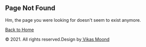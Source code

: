 <!--
	Author:   Vikas Moond
	Author URL: http://vikasmoond.com
-->
<html lang="zxx">
<!--/Head-->
<head>
    <title> Vikas Moond</title>
    <!-- Meta-Tags -->
    <meta charset="UTF-8">
    <meta name="viewport" content="width=device-width, initial-scale=1.0">
    <meta http-equiv="X-UA-Compatible" content="ie=edge">
    <!-- style CSS -->
    <link rel="stylesheet" href="css/errorstyle.css" type="text/css" media="all">
    <!--/google-fonts-->
    <link href="//fonts.googleapis.com/css2?family=Hind+Siliguri:wght@300;400;500;600;700&display=swap"
    rel="stylesheet">
    <!--//google-fonts-->
    </head>
<!-- //Head -->
<!-- Body -->
<body>
   <!-- 404 error page -->
   <!--/Error-Page-->
  <section class="w3l-errorhny-main">
    <div class="w3l-errorhnyhny-content">
      <h1 aria-label="404"></h1>
      <div class="errorhnyhny-info">
        <h2 class="err-text">Page Not Found</h2>
        <p>Hm, the page you were looking for doesn't seem to exist anymore.</p>
        <a href="index.html" class="btn btn-style btn-outline-light mt-sm-5 mt-4">Back to Home</a>
      </div>
    </div>
    <div class="w3layouts-copyright">
        <p class="copy-footer-29">© 2021. All rights reserved.Design by<a href="https://Vikasmoond.com/" target="_blank">
            Vikas Moond</a></p>
    </div>
  </section>
  <!--//Error-Page-->

</body>
<!-- //Body -->
</html>
